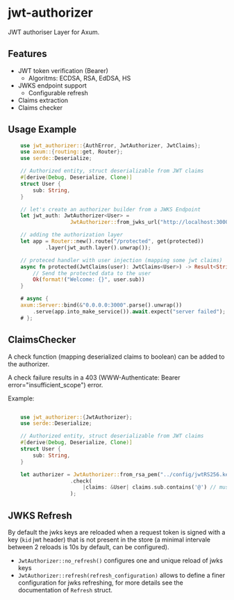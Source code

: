 # jwt-authorizer

JWT authoriser Layer for Axum.

## Features

- JWT token verification (Bearer)
    - Algoritms: ECDSA, RSA, EdDSA, HS
- JWKS endpoint support
    - Configurable refresh
- Claims extraction
- Claims checker


## Usage Example

```rust
    use jwt_authorizer::{AuthError, JwtAuthorizer, JwtClaims};
    use axum::{routing::get, Router};
    use serde::Deserialize;

    // Authorized entity, struct deserializable from JWT claims
    #[derive(Debug, Deserialize, Clone)]
    struct User {
        sub: String,
    }

    // let's create an authorizer builder from a JWKS Endpoint
    let jwt_auth: JwtAuthorizer<User> = 
                    JwtAuthorizer::from_jwks_url("http://localhost:3000/oidc/jwks");

    // adding the authorization layer
    let app = Router::new().route("/protected", get(protected))
            .layer(jwt_auth.layer().unwrap());         

    // proteced handler with user injection (mapping some jwt claims) 
    async fn protected(JwtClaims(user): JwtClaims<User>) -> Result<String, AuthError> {
        // Send the protected data to the user
        Ok(format!("Welcome: {}", user.sub))
    }

    # async {
    axum::Server::bind(&"0.0.0.0:3000".parse().unwrap())
        .serve(app.into_make_service()).await.expect("server failed");
    # };
```

## ClaimsChecker

A check function (mapping deserialized claims to boolean) can be added to the authorizer. 

A check failure results in a 403 (WWW-Authenticate: Bearer error="insufficient_scope") error.

Example:

```rust

    use jwt_authorizer::{JwtAuthorizer};
    use serde::Deserialize;

    // Authorized entity, struct deserializable from JWT claims
    #[derive(Debug, Deserialize, Clone)]
    struct User {
        sub: String,
    }

    let authorizer = JwtAuthorizer::from_rsa_pem("../config/jwtRS256.key.pub")
                    .check(
                        |claims: &User| claims.sub.contains('@') // must be an email
                    );
```

## JWKS Refresh

By default the jwks keys are reloaded when a request token is signed with a key (`kid` jwt header) that is not present in the store (a minimal intervale between 2 reloads is 10s by default, can be configured). 

- `JwtAuthorizer::no_refresh()` configures one and unique reload of jwks keys
- `JwtAuthorizer::refresh(refresh_configuration)` allows to define a finer configuration for jwks refreshing, for more details see the documentation of `Refresh` struct.